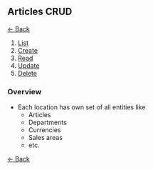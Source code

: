 ## Articles CRUD

[← Back](../README.md)

1. [List](List.md)
1. [Create](Create.md)
1. [Read](Read.md)
1. [Update](Update.md)
1. [Delete](Delete.md)

### Overview

- Each location has own set of all entities like
    - Articles
    - Departments
    - Currencies
    - Sales areas
    - etc.

[← Back](../README.md)